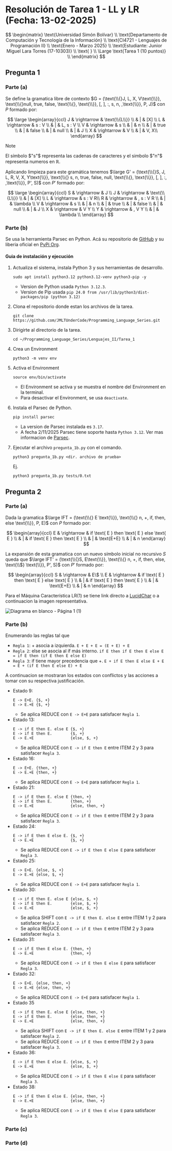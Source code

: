 # Resolución de Tarea 1 - LL y LR (Fecha: 13-02-2025)

$$
\begin{matrix}
\text{Universidad Simón Bolívar} \\
\text{Departamento de Computación y Tecnología de la Información} \\
\text{CI4721 - Lenguajes de Programación II} \\
\text{Enero - Marzo 2025} \\
\text{Estudiante: Junior Miguel Lara Torres (17-10303)} \\
\text{ } \\
\Large \text{Tarea 1 (10 puntos)} \\
\end{matrix}
$$

## Pregunta 1

### Parte (a)
Se define la gramatica libre de contexto $G = (\text{\\{}J, L, X, V\text{\\}}, \text{\\{}null, true, false, \text{\\{}, \text{\\}}, [, ], :, s, n, ,\text{\\}}, P, J)$ con $P$ formado por:

$$
\large \begin{array}{ccl}
J & \rightarrow & \text{\\{L\\}} \\
  &      |      & [X] \\
L & \rightarrow & s : V \\
  &      |      & L, s : V \\
V & \rightarrow & s \\
  &      |      & n \\
  &      |      & true \\
  &      |      & false \\
  &      |      & null \\
  &      |      & J \\
X & \rightarrow & V \\
  &      |      & V, X\\
\end{array}
$$

> [!NOTE]
> El símbolo $"s"$ representa las cadenas de caracteres y el simbolo $"n"$ representa numeros en $\mathbb{R}$.

Aplicando limpieza para este gramática tenemos $\large G' = (\text{\\{}S, J, L, R, V, X, Y\text{\\}}, \text{\\{} s, n, true, false, null, \text{\\{}, \text{\\}}, [, ], :, ,\text{\\}}, P', S)$ con $P'$ formado por:

$$
\large \begin{array}{ccl}
S & \rightarrow & J \\
J & \rightarrow & \text{\\{L\\}} \\
  &      |      & [X] \\
L & \rightarrow & s : V R\\
R & \rightarrow & , s : V R \\
  &      |      & \lambda \\
V & \rightarrow & s \\
  &      |      & n \\
  &      |      & true \\
  &      |      & false \\
  &      |      & null \\
  &      |      & J \\
X & \rightarrow & V Y \\
Y & \rightarrow & , V Y \\
  &      |      & \lambda \\
\end{array}
$$

### Parte (b)
Se usa la herramienta Parsec en Python. Acá su repositorio de [GitHub](https://github.com/sighingnow/parsec.py) y su liberia oficial en [PyPi Org](https://pypi.org/project/parsec/).

#### Guia de instalación y ejecución

1. Actualiza el sistema, instala Python 3 y sus herramientas de desarrollo.
	```
	sudo apt install python3.12 python3.12-venv python3-pip -y
	```
	* Version de Python usada `Python 3.12.3`.
	* Version de Pip usada `pip 24.0 from /usr/lib/python3/dist-packages/pip (python 3.12)`

2. Clona el repositorio donde estan los archivos de la tarea.
	```
	git clone https://github.com/JMLTUnderCode/Programming_Language_Series.git
	```

3. Dirigirte al directorio de la tarea.
	```
	cd ~/Programming_Language_Series/Lenguajes_II/Tarea_1
	```

4. Crea un Environment
	```
	python3 -m venv env
	```

5. Activa el Environment
	```
	source env/bin/activate
	```
	* El Environment se activa y se muestra el nombre del Environment en la terminal.
	* Para desactivar el Environment, se usa `deactivate`.

6. Instala el Parsec de Python.
	```
	pip install parsec
	```
	* La version de Parsec instalada es `3.17`.
	* A fecha 2/11/2025 Parsec tiene soporte hasta `Python 3.12`. Ver mas informacion de [Parsec](https://pypi.org/project/parsec/#history).
7. Ejecutar el archivo `pregunta_1b.py` con el comando.
	```
	python3 pregunta_1b.py <dir. archivo de prueba>
	```
	Ej.
	```
	python3 pregunta_1b.py tests/0.txt
	```

## Pregunta 2

### Parte (a)

Dada la gramatica $\large IFT = (\text{\\{} E \text{\\}}, \text{\\{} n, +, if, then, else \text{\\}}, P, E)$ con $P$ formado por:

$$
\begin{array}{ccl}
E & \rightarrow & if \text{ E } then \text{ E } else \text{ E } \\
  &  |  & if \text{ E } then \text{ E } \\
  &  |  & \text{E+E} \\
  &  |  & n
\end{array}
$$

La expansión de esta gramatica con un nuevo símbolo inicial no recursivo $S$ queda que $\large IFT' = (\text{\\{}S, E\text{\\}}, \text{\\{} n, +, if, then, else, \text{\\$} \text{\\}}, P', S)$ con $P'$ formado por:

$$
\begin{array}{ccl}
S & \rightarrow & E\$ \\
E & \rightarrow & if \text{ E } then \text{ E } else \text{ E } \\
  &  |  & if \text{ E } then \text{ E } \\
  &  |  & \text{E+E} \\
  &  |  & n
\end{array}
$$

Para el Máquina Característica LR(1) se tiene link directo a [LucidChar](#) o a continuacion la imagen representativa.

![Diagrama en blanco - Página 1 (1)](https://github.com/user-attachments/assets/45314af4-9346-4c21-9be4-84e8abf337ff)

### Parte (b)
Enumerando las reglas tal que
* `Regla 1`: + asocia a izquierda. `E + E + E = (E + E) + E`
* `Regla 2`: else se asocia al if más interno. `if E then if E then E else E = if E then (if E then E else E)`
* `Regla 3`: if tiene mayor precedencia que +. `E + if E then E else E + E = E + (if E then E else E) + E`

A continuacion se mostraran los estados con conflictos y las acciones a tomar con su respectiva justificación.

* Estado 9:
	```
	E -> E+E. {$, +}
	E -> E.+E {$, +}
 	```
 	* Se aplica REDUCE con `E -> E+E` para satisfacer `Regla 1`.
* Estado 13:
	```
	E -> if E then E. else E {$, +}
	E -> if E then E.        {$, +}
	E -> E.+E                {else, $, +}
	```
   	* Se aplica REDUCE con `E -> if E then E` entre ITEM 2 y 3 para satisfacer `Regla 3`.
* Estado 16:
  	```
	E -> E+E. {then, +}
	E -> E.+E {then, +}
   	```
	* Se aplica REDUCE con `E -> E+E` para satisfacer `Regla 1`.
* Estado 21:
  	```
	E -> if E then E. else E {then, +}
	E -> if E then E.        {then, +}
	E -> E.+E                {else, then, +}
   	```
	* Se aplica REDUCE con `E -> if E then E` entre ITEM 2 y 3 para satisfacer `Regla 3`.
* Estado 24:
  	```
	E -> if E then E else E. {$, +}
	E -> E.+E                {$, +}
   	```
	* Se aplica REDUCE con `E -> if E then E else E` para satisfacer `Regla 3`.
* Estado 25:
  	```
	E -> E+E. {else, $, +}
	E -> E.+E {else, $, +}
   	```
	* Se aplica REDUCE con `E -> E+E` para satisfacer `Regla 1`.
* Estado 30:
  	```
	E -> if E then E. else E {else, $, +}
	E -> if E then E.        {else, $, +}
	E -> E.+E                {else, $, +}
   	```
	* Se aplica SHIFT con `E -> if E then E. else E` entre ITEM 1 y 2 para satisfacer `Regla 2`.
	* Se aplica REDUCE con `E -> if E then E` entre ITEM 2 y 3 para satisfacer `Regla 3`.
* Estado 31:
	```
	E -> if E then E else E. {then, +}
	E -> E.+E                {then, +}
 	```
	* Se aplica REDUCE con `E -> if E then E else E` para satisfacer `Regla 3`.
* Estado 32:
  	```
	E -> E+E. {else, then, +}
	E -> E.+E {else, then, +}
   	```
	* Se aplica REDUCE con `E -> E+E` para satisfacer `Regla 1`.
* Estado 35
	```
	E -> if E then E. else E {else, then, +}
	E -> if E then E.        {else, then, +}
	E -> E.+E                {else, then, +}
 	```
	* Se aplica SHIFT con `E -> if E then E. else E` entre ITEM 1 y 2 para satisfacer `Regla 2`.
 	* Se aplica REDUCE con `E -> if E then E` entre ITEM 2 y 3 para satisfacer `Regla 3`.
* Estado 36:
  	```
	E -> if E then E else E. {else, $, +}
	E -> E.+E                {else, $, +}
   	```
	* Se aplica REDUCE con `E -> if E then E else E` para satisfacer `Regla 3`.
* Estado 38:
  	```
	E -> if E then E else E. {else, then, +}
	E -> E.+E                {else, then, +}
   	```
	* Se aplica REDUCE con `E -> if E then E else E` para satisfacer `Regla 3`.

### Parte (c)



### Parte (d)
